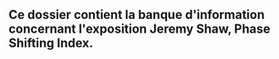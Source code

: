 ## Ce dossier contient la banque d'information concernant l'exposition Jeremy Shaw, Phase Shifting Index.

